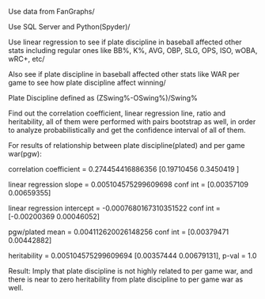 Use data from FanGraphs/

Use SQL Server and Python(Spyder)/

Use linear regression to see if plate discipline in baseball affected other stats including regular ones like BB%, K%, AVG, OBP, SLG, OPS, ISO, wOBA, wRC+, etc/

Also see if plate discipline in baseball affected other stats like WAR per game to see how plate discipline affect winning/

Plate Discipline defined as (ZSwing%-OSwing%)/Swing%

Find out the correlation coefficient, linear regression line, ratio and heritability, all of them were performed with pairs bootstrap as well, in order to analyze probabilistically and get the confidence interval of all of them.


For results of relationship between plate discipline(plated) and per game war(pgw):

correlation coefficient = 0.274454416886356 [0.19710456 0.3450419 ]

linear regression slope = 0.005104575299609698 conf int = [0.00357109 0.00659355]

linear regression intercept = -0.0007680167310351522 conf int = [-0.00200369  0.00046052]

pgw/plated mean = 0.004112620026148256 conf int = [0.00379471 0.00442882]

heritability = 0.005104575299609694 [0.00357444 0.00679131], p-val = 1.0

Result: Imply that plate discipline is not highly related to per game war, and there is near to zero heritability from plate discipline to per game war as well.
